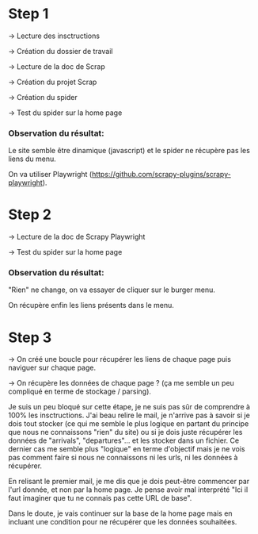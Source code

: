 # Step 1
-> Lecture des insctructions

-> Création du dossier de travail

-> Lecture de la doc de Scrap

-> Création du projet Scrap

-> Création du spider

-> Test du spider sur la home page

### Observation du résultat:
Le site semble être dinamique (javascript) et le spider ne récupère pas les liens du menu.

On va utiliser Playwright (https://github.com/scrapy-plugins/scrapy-playwright).

# Step 2
-> Lecture de la doc de Scrapy Playwright

-> Test du spider sur la home page

### Observation du résultat:
"Rien" ne change, on va essayer de cliquer sur le burger menu.

On récupère enfin les liens présents dans le menu.

# Step 3
-> On créé une boucle pour récupérer les liens de chaque page puis naviguer sur chaque page.

-> On récupère les données de chaque page ? (ça me semble un peu compliqué en terme de stockage / parsing).

Je suis un peu bloqué sur cette étape, je ne suis pas sûr de comprendre
à 100% les insctructions. J'ai beau relire le mail, je n'arrive pas à savoir
si je dois tout stocker (ce qui me semble le plus logique en partant du principe que nous ne connaissons "rien" du site) ou si je dois juste récupérer les données de "arrivals", "departures"... et les stocker dans un fichier. Ce dernier cas me semble plus "logique" en terme d'objectif mais je ne vois pas comment faire si nous ne connaissons ni les urls, ni les données à récupérer.

En relisant le premier mail, je me dis que je dois peut-être commencer par l'url donnée, et non par la home page. Je pense avoir mal interprété "Ici il faut imaginer que tu ne connais pas cette URL de base".

Dans le doute, je vais continuer sur la base de la home page mais en incluant une condition pour ne récupérer que les données souhaitées.

